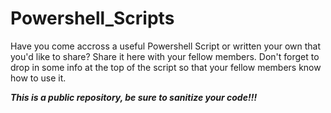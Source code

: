 # Powershell_Scripts

Have you come accross a useful Powershell Script or written your own that you'd like to share?  Share it here with your fellow members.  Don't forget to drop in some info at the top of the script so that your fellow members know how to use it.

***This is a public repository, be sure to sanitize your code!!!***
